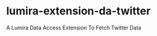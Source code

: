 lumira-extension-da-twitter
===========================

A Lumira Data Access Extension To Fetch Twitter Data
